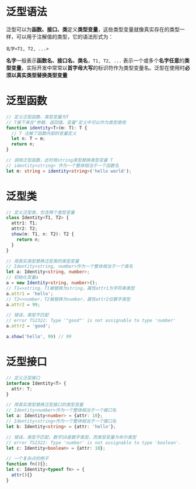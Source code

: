 # 泛型语法

泛型可以为**函数、接口、类**定义**类型变量**，这些类型变量就像真实存在的类型一样，可以用于注解值的类型，它的语法形式为：

```
名字<T1, T2, ...>
```

**名字**一般表示**函数名、接口名、类名**，`T1, T2, ...` 表示一个或多个**名字任意**的**类型变量**，实际开发中常常以**首字母大写**的标识符作为类型变量名。泛型在使用时**必须以真实类型替换类型变量**


# 泛型函数

```typescript
// 定义泛型函数，类型变量为T
// T接下来在"参数、返回值、变量"定义中可以作为类型使用
function identity<T>(m: T): T {
  // T 注解了函数内部的变量定义
  let n: T = m;
  return n;
}

// 调用泛型函数，此时用string类型替换类型变量 T
// identity<string> 作为一个整体相当于一个函数名
let m: string = identity<string>('hello world');
```

# 泛型类

```typescript
// 定义泛型类，包含两个类型变量
class Identity<T1, T2> {
  attr1: T1;
  attr2: T2;
  show(m: T1, n: T2): T2 {
    return n;
  }
}

// 用真实类型替换泛型类的类型变量
// Identity<string, number>作为一个整体相当于一个类名
let a: Identity<string, number>;
// 初始化变量a
a = new Identity<string, number>();
// T1=>string，T1被替换为string，属性attr1为字符串类型
a.attr1 = 'hello';
// T2=>number，T2被替换为number，属性attr2位数字类型
a.attr2 = 99;

// 错误，类型不匹配
// error TS2322: Type '"good"' is not assignable to type 'number'
a.attr2 = 'good';

a.show('hello', 99) // 99
```

# 泛型接口

```typescript
// 定义泛型接口
interface Identity<T> {
  attr: T;
}

// 用真实类型替换泛型接口的类型变量
// Identity<number>作为一个整体相当于一个接口名
let a: Identity<number> = {attr: 10};
// Identity<string>作为一个整体相当于一个接口名
let b: Identity<string> = {attr: 'hello'};

// 错误，类型不匹配，数字10是数字类型，而类型变量为布尔类型
// error TS2322: Type 'number' is not assignable to type 'boolean'.
let c: Identity<boolean> = {attr: 10};

// 一个复杂点的例子
function fn(){};
let c: Identity<typeof fn> = {
  attr(){}
}
```